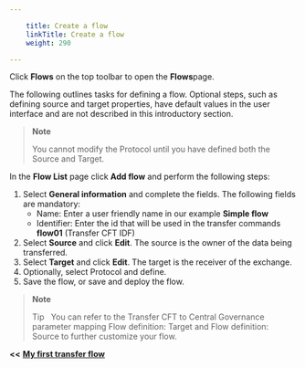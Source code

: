 ```yaml
---

    title: Create a flow
    linkTitle: Create a flow
    weight: 290

---
```

Click <span class="bold_in_para">****Flows**** </span>on the top toolbar to open the<span class="bold_in_para"> ****Flows****</span>page.

The following outlines tasks for defining a flow. Optional steps, such as defining source and target properties, have default values in the user interface and are not described in this introductory section.

> **Note**
>
> You cannot modify the Protocol until you have defined both the Source and Target.

In the <span class="bold_in_para">****Flow List****</span> page click <span class="bold_in_para">****Add flow****</span> and perform the following steps:

1. Select **General information** and complete the fields. The following fields are mandatory:
    -   Name: Enter a user friendly name in our example <span class="bold_in_para">****Simple flow****</span>
    -   Identifier: Enter the id that will be used in the transfer commands <span class="bold_in_para">****flow01**** </span>(Transfer CFT IDF)
1. Select <span class="bold_in_para">****Source**** </span>and click <span class="bold_in_para">****Edit****</span>. The source is the owner of the data being transferred.
1. Select <span class="bold_in_para">****Target**** </span>and click <span class="bold_in_para">****Edit****</span>. The target is the receiver of the exchange.
1. Optionally, select Protocol and define.
1. Save the flow, or save and deploy the flow.

> **Note**
>
> Tip  
> You can refer to the Transfer CFT to Central Governance parameter mapping Flow definition: Target and Flow definition: Source to further customize your flow.

<span class="bold_in_para">****&lt;&lt;**** </span><a href="../../" class="bold_in_para MCXref xref xrefbold_in_para"><strong><strong>My first transfer flow</strong></strong></a>
